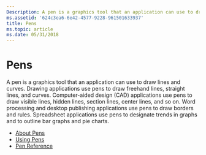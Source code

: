 ```yaml
---
Description: A pen is a graphics tool that an application can use to draw lines and curves.
ms.assetid: '624c3ea6-6e42-4577-9228-961501633937'
title: Pens
ms.topic: article
ms.date: 05/31/2018
---
```


# Pens

A pen is a graphics tool that an application can use to draw lines and curves. Drawing applications use pens to draw freehand lines, straight lines, and curves. Computer-aided design (CAD) applications use pens to draw visible lines, hidden lines, section lines, center lines, and so on. Word processing and desktop publishing applications use pens to draw borders and rules. Spreadsheet applications use pens to designate trends in graphs and to outline bar graphs and pie charts.

-   [About Pens](about-pens.md)
-   [Using Pens](using-pens.md)
-   [Pen Reference](pen-reference.md)

 

 



